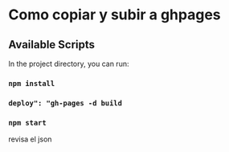 # Como copiar y subir a ghpages 


## Available Scripts

In the project directory, you can run:
### `npm install`
###    `deploy": "gh-pages -d build`
### `npm start`

revisa el json